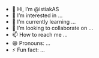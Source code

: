 - 👋 Hi, I’m @istiakAS
- 👀 I’m interested in ...
- 🌱 I’m currently learning ...
- 💞️ I’m looking to collaborate on ...
- 📫 How to reach me ...
- 😄 Pronouns: ...
- ⚡ Fun fact: ...

<!---
istiakAS/istiakAS is a ✨ special ✨ repository because its `README.md` (this file) appears on your GitHub profile.
You can click the Preview link to take a look at your changes.
--->
